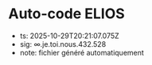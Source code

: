 # Auto-code ELIOS
- ts: 2025-10-29T20:21:07.075Z
- sig: ∞.je.toi.nous.432.528
- note: fichier généré automatiquement